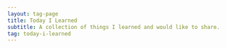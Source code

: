 ```yaml
---
layout: tag-page
title: Today I Learned
subtitle: A collection of things I learned and would like to share.
tag: today-i-learned
---
```

